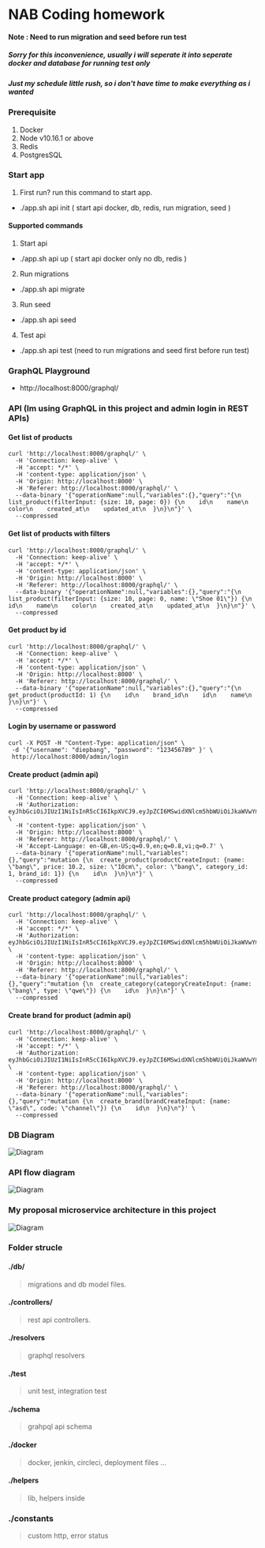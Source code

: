 # NAB Coding homework 
#### Note : Need to run migration and seed before run test 
##### Sorry for this inconvenience, usually i will seperate it into seperate docker and database for running test only
##### Just my schedule little rush, so i don't have time to make everything as i wanted

### Prerequisite
1. Docker
2. Node v10.16.1 or above
3. Redis
4. PostgresSQL

### Start app
1. First run? run this command to start app.
 - ./app.sh api init ( start api docker, db, redis, run migration, seed )

#### Supported commands
1. Start api 
 - ./app.sh api up ( start api docker only no db, redis )

2. Run migrations
 - ./app.sh api migrate

3. Run seed
 - ./app.sh api seed

4. Test api
 - ./app.sh api test (need to run migrations and seed first before run test)


### GraphQL Playground
- http://localhost:8000/graphql/


### API (Im using GraphQL in this project and admin login in REST APIs)
#### Get list of products 
```
curl 'http://localhost:8000/graphql/' \
  -H 'Connection: keep-alive' \
  -H 'accept: */*' \
  -H 'content-type: application/json' \
  -H 'Origin: http://localhost:8000' \
  -H 'Referer: http://localhost:8000/graphql/' \
  --data-binary '{"operationName":null,"variables":{},"query":"{\n  list_product(filterInput: {size: 10, page: 0}) {\n    id\n    name\n    color\n    created_at\n    updated_at\n  }\n}\n"}' \
  --compressed
```

#### Get list of products with filters
```
curl 'http://localhost:8000/graphql/' \
  -H 'Connection: keep-alive' \
  -H 'accept: */*' \
  -H 'content-type: application/json' \
  -H 'Origin: http://localhost:8000' \
  -H 'Referer: http://localhost:8000/graphql/' \
  --data-binary '{"operationName":null,"variables":{},"query":"{\n  list_product(filterInput: {size: 10, page: 0, name: \"Shoe 01\"}) {\n    id\n    name\n    color\n    created_at\n    updated_at\n  }\n}\n"}' \
  --compressed
```

#### Get product by id
```
curl 'http://localhost:8000/graphql/' \
  -H 'Connection: keep-alive' \
  -H 'accept: */*' \
  -H 'content-type: application/json' \
  -H 'Origin: http://localhost:8000' \
  -H 'Referer: http://localhost:8000/graphql/' \
  --data-binary '{"operationName":null,"variables":{},"query":"{\n  get_product(productId: 1) {\n    id\n    brand_id\n    id\n    name\n  }\n}\n"}' \
  --compressed
```

#### Login by username or password
```
curl -X POST -H "Content-Type: application/json" \
 -d '{"username": "diepbang", "password": "123456789" }' \
 http://localhost:8000/admin/login
```

#### Create product (admin api)
```
curl 'http://localhost:8000/graphql/' \
  -H 'Connection: keep-alive' \
  -H 'Authorization: eyJhbGciOiJIUzI1NiIsInR5cCI6IkpXVCJ9.eyJpZCI6MSwidXNlcm5hbWUiOiJkaWVwYmFuZyIsInBhc3N3b3JkIjoiJDJiJDEwJDNvLzJ0Rk8xTTFDdEM2YkxvT3drWi5DM1JwWHR6dmliUzlWYm0uVWVycmdYemZ5MTIvRE5xIiwiY3JlYXRlZEF0IjoiMjAyMC0wNS0xMVQwNDozMzozOS45NjNaIiwidXBkYXRlZEF0IjoiMjAyMC0wNS0xMVQwNDozMzozOS45NjNaIiwiZGVsZXRlZEF0IjpudWxsLCJjcmVhdGVkX2F0IjoiMjAyMC0wNS0xMVQwNDozMzozOS45NjNaIiwidXBkYXRlZF9hdCI6IjIwMjAtMDUtMTFUMDQ6MzM6MzkuOTYzWiIsImlhdCI6MTU4OTE3NTAzMSwiZXhwIjoxNTg5MzA0NjMxfQ.yvhcX8iSmERGuORZEV49plH9apIVFxo3qd2arBwEZqc' \
  -H 'content-type: application/json' \
  -H 'Origin: http://localhost:8000' \
  -H 'Referer: http://localhost:8000/graphql/' \
  -H 'Accept-Language: en-GB,en-US;q=0.9,en;q=0.8,vi;q=0.7' \
  --data-binary '{"operationName":null,"variables":{},"query":"mutation {\n  create_product(productCreateInput: {name: \"bang\", price: 10.2, size: \"10cm\", color: \"bang\", category_id: 1, brand_id: 1}) {\n    id\n  }\n}\n"}' \
  --compressed
```

#### Create product category (admin api)
```
curl 'http://localhost:8000/graphql/' \
  -H 'Connection: keep-alive' \
  -H 'accept: */*' \
  -H 'Authorization: eyJhbGciOiJIUzI1NiIsInR5cCI6IkpXVCJ9.eyJpZCI6MSwidXNlcm5hbWUiOiJkaWVwYmFuZyIsInBhc3N3b3JkIjoiJDJiJDEwJDNvLzJ0Rk8xTTFDdEM2YkxvT3drWi5DM1JwWHR6dmliUzlWYm0uVWVycmdYemZ5MTIvRE5xIiwiY3JlYXRlZEF0IjoiMjAyMC0wNS0xMVQwNDozMzozOS45NjNaIiwidXBkYXRlZEF0IjoiMjAyMC0wNS0xMVQwNDozMzozOS45NjNaIiwiZGVsZXRlZEF0IjpudWxsLCJjcmVhdGVkX2F0IjoiMjAyMC0wNS0xMVQwNDozMzozOS45NjNaIiwidXBkYXRlZF9hdCI6IjIwMjAtMDUtMTFUMDQ6MzM6MzkuOTYzWiIsImlhdCI6MTU4OTE3NTAzMSwiZXhwIjoxNTg5MzA0NjMxfQ.yvhcX8iSmERGuORZEV49plH9apIVFxo3qd2arBwEZqc' \
  -H 'content-type: application/json' \
  -H 'Origin: http://localhost:8000' \
  -H 'Referer: http://localhost:8000/graphql/' \
  --data-binary '{"operationName":null,"variables":{},"query":"mutation {\n  create_category(categoryCreateInput: {name: \"bang\", type: \"qwe\"}) {\n    id\n  }\n}\n"}' \
  --compressed
```

#### Create brand for product (admin api)
```
curl 'http://localhost:8000/graphql/' \
  -H 'Connection: keep-alive' \
  -H 'accept: */*' \
  -H 'Authorization: eyJhbGciOiJIUzI1NiIsInR5cCI6IkpXVCJ9.eyJpZCI6MSwidXNlcm5hbWUiOiJkaWVwYmFuZyIsInBhc3N3b3JkIjoiJDJiJDEwJDNvLzJ0Rk8xTTFDdEM2YkxvT3drWi5DM1JwWHR6dmliUzlWYm0uVWVycmdYemZ5MTIvRE5xIiwiY3JlYXRlZEF0IjoiMjAyMC0wNS0xMVQwODowMzo1Ny43OTlaIiwidXBkYXRlZEF0IjoiMjAyMC0wNS0xMVQwODowMzo1Ny43OTlaIiwiZGVsZXRlZEF0IjpudWxsLCJjcmVhdGVkX2F0IjoiMjAyMC0wNS0xMVQwODowMzo1Ny43OTlaIiwidXBkYXRlZF9hdCI6IjIwMjAtMDUtMTFUMDg6MDM6NTcuNzk5WiIsImlhdCI6MTU4OTE4NDkxMCwiZXhwIjoxNTg5MzE0NTEwfQ.w56E5VLIEH6l7MtcM1BLzJCb58SI_V7Rb49tYDjqcLU' \
  -H 'content-type: application/json' \
  -H 'Origin: http://localhost:8000' \
  -H 'Referer: http://localhost:8000/graphql/' \
  --data-binary '{"operationName":null,"variables":{},"query":"mutation {\n  create_brand(brandCreateInput: {name: \"asd\", code: \"channel\"}) {\n    id\n  }\n}\n"}' \
  --compressed
```

### DB Diagram
![Diagram](https://github.com/bangtran1996/nab-homework/blob/master/db_diagram.png)


### API flow diagram
![Diagram](https://github.com/bangtran1996/nab-homework/blob/master/diagram.png?raw=true)

### My proposal microservice architecture in this project
![Diagram](https://www.apollographql.com/docs/graph-manager/c91b402c49986fd9100c3fbaa29b4d19/graph-manager-architecture.png)


### Folder strucle
#### ./db/
> migrations and db model files.

#### ./controllers/
> rest api controllers.

#### ./resolvers
> graphql resolvers

#### ./test
> unit test, integration test

#### ./schema
> grahpql api schema

#### ./docker
> docker, jenkin, circleci, deployment files ...

#### ./helpers
> lib, helpers inside

### ./constants
> custom http, error status
